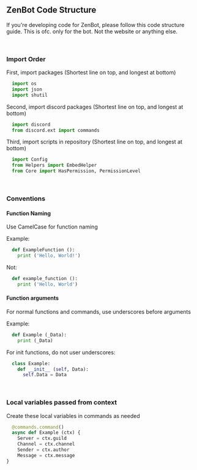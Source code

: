 ## ZenBot Code Structure

If you're developing code for ZenBot, please follow this code structure guide. This is ofc. only for the bot. Not the website or anything else.

<br>

### Import Order

First, import packages (Shortest line on top, and longest at bottom)
```py
  import os
  import json
  import shutil
```

Second, import discord packages (Shortest line on top, and longest at bottom)
```py
  import discord
  from discord.ext import commands
```

Third, import scripts in repository (Shortest line on top, and longest at bottom)
```py
  import Config
  from Helpers import EmbedHelper
  from Core import HasPermission, PermissionLevel
```

<br>

### Conventions

#### Function Naming

Use CamelCase for function naming

Example:
```py
  def ExampleFunction ():
    print ('Hello, World!')
```

Not:
```py
  def example_function ():
    print ('Hello, World')
```

#### Function arguments

For normal functions and commands, use underscores before arguments

Example:
```py
  def Example (_Data):
    print (_Data)
```

For init functions, do not user underscores:

```py
  class Example:
    def __init__ (self, Data):
      self.Data = Data
```

<br>

### Local variables passed from context
Create these local variables in commands as needed

```py
  @commands.command()
  async def Example (ctx) {
    Server = ctx.guild
    Channel = ctx.channel
    Sender = ctx.author
    Message = ctx.message
}
```
